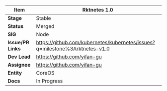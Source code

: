 |  **Item** | Rktnetes 1.0 |
|  ------ | ------ |
|  **Stage** | Stable |
|  **Status** | Merged |
|  **SIG** | Node |
|  **Issue/PR Links** | https://github.com/kubernetes/kubernetes/issues?q=milestone%3Arktnetes-v1.0 |
|  **Dev Lead** | https://github.com/yifan-gu |
|  **Assignee** | https://github.com/yifan-gu |
|  **Entity** | CoreOS |
|  **Docs** | In Progress |
